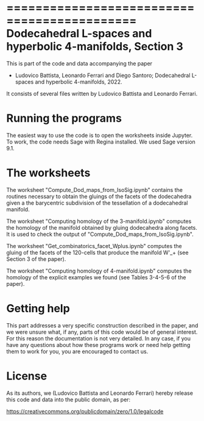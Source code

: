 ============================================
Dodecahedral L-spaces and hyperbolic 4-manifolds, Section 3
============================================

This is part of the code and data accompanying the paper

* Ludovico Battista, Leonardo Ferrari and Diego Santoro; Dodecahedral L-spaces
and hyperbolic 4-manifolds, 2022.

It consists of several files written by Ludovico Battista and Leonardo Ferrari.

Running the programs
====================

The easiest way to use the code is to open the worksheets inside Jupyter.
To work, the code needs Sage with Regina installed. We used Sage version 9.1.

The worksheets
====================

The worksheet "Compute_Dod_maps_from_IsoSig.ipynb" contains the routines
necessary to obtain the gluings of the facets of the dodecahedra given a the
barycentric subdivision of the tessellation of a dodecahedral manifold.

The worksheet "Computing homology of the 3-manifold.ipynb" computes the
homology of the manifold obtained by gluing dodecahedra along facets. It is
used to check the output of "Compute_Dod_maps_from_IsoSig.ipynb".

The worksheet "Get_combinatorics_facet_Wplus.ipynb" computes the gluing of
the facets of the 120-cells that produce the manifold W'_+ (see Section 3 of
the paper).

The worksheet "Computing homology of 4-manifold.ipynb" computes the homology of
the explicit examples we found (see Tables 3-4-5-6 of the paper).


Getting help
============

This part addresses a very specific construction described in the paper, and
we were unsure what, if any, parts of this code would be of general interest.
For this reason the documentation is not very detailed. In any case, if you have
any questions about how these programs work or need help getting them to work
for you, you are encouraged to contact us.

License
=======

As its authors, we (Ludovico Battista and Leonardo Ferrari) hereby release this
code and data into the public domain, as per:

  https://creativecommons.org/publicdomain/zero/1.0/legalcode
